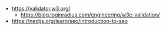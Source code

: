 - https://validator.w3.org/
  - https://blog.loginradius.com/engineering/w3c-validation/
- https://nextjs.org/learn/seo/introduction-to-seo